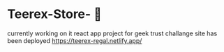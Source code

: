 # Teerex-Store- 🛒
currently working on it 
react app project for geek trust challange 
 site has been deployed
 https://teerex-regal.netlify.app/ 
